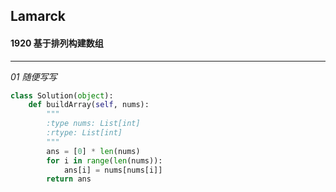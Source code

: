 ## Lamarck &nbsp; &nbsp; &nbsp;
#### 1920  基于排列构建数组
---


*01  随便写写*
```python
class Solution(object):
    def buildArray(self, nums):
        """
        :type nums: List[int]
        :rtype: List[int]
        """
        ans = [0] * len(nums)
        for i in range(len(nums)):
            ans[i] = nums[nums[i]]
        return ans
```


